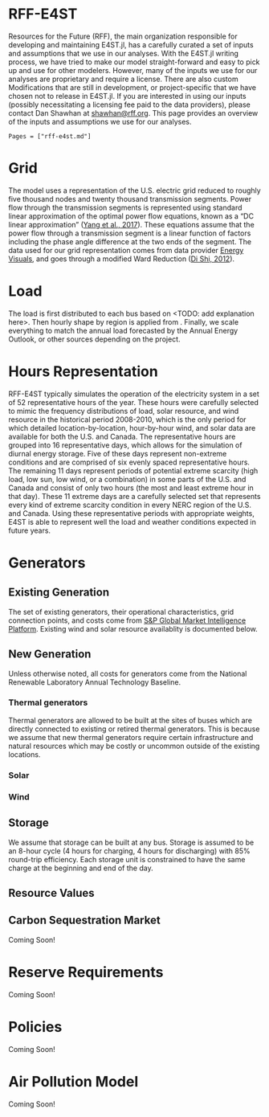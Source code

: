 RFF-E4ST
========
Resources for the Future (RFF), the main organization responsible for developing and maintaining E4ST.jl, has a carefully curated a set of inputs and assumptions that we use in our analyses.  With the E4ST.jl writing process, we have tried to make our model straight-forward and easy to pick up and use for other modelers.  However, many of the inputs we use for our analyses are proprietary and require a license.  There are also custom Modifications that are still in development, or project-specific that we have chosen not to release in E4ST.jl.  If you are interested in using our inputs (possibly necessitating a licensing fee paid to the data providers), please contact Dan Shawhan at shawhan@rff.org.  This page provides an overview of the inputs and assumptions we use for our analyses.

```@contents
Pages = ["rff-e4st.md"]
```

# Grid

The model uses a representation of the U.S. electric grid reduced to roughly five thousand nodes and twenty thousand transmission segments. Power flow through the transmission segments is represented using standard linear approximation of the optimal power flow equations, known as a “DC linear approximation” ([Yang et al., 2017](https://ietresearch.onlinelibrary.wiley.com/doi/10.1049/iet-gtd.2017.1078)). These equations assume that the power flow through a transmission segment is a linear function of factors including the phase angle difference at the two ends of the segment.  The data used for our grid representation comes from data provider [Energy Visuals](https://www.energyvisuals.com/), and goes through a modified Ward Reduction ([Di Shi, 2012](https://core.ac.uk/download/pdf/79564835.pdf)).

# Load

The load is first distributed to each bus based on <TODO: add explanation here>.  Then hourly shape by region is applied from <TODO>.  Finally, we scale everything to match the annual load forecasted by the Annual Energy Outlook, or other sources depending on the project.

# Hours Representation

RFF-E4ST typically simulates the operation of the electricity system in a set of 52 representative hours of the year. These hours were carefully selected to mimic the frequency distributions of load, solar resource, and wind resource in the historical period 2008-2010, which is the only period for which detailed location-by-location, hour-by-hour wind, and solar data are available for both the U.S. and Canada. The representative hours are grouped into 16 representative days, which allows for the simulation of diurnal energy storage. Five of these days represent non-extreme conditions and are comprised of six evenly spaced representative hours. The remaining 11 days represent periods of potential extreme scarcity (high load, low sun, low wind, or a combination) in some parts of the U.S. and Canada and consist of only two hours (the most and least extreme hour in that day). These 11 extreme days are a carefully selected set that represents every kind of extreme scarcity condition in every NERC region of the U.S. and Canada. Using these representative periods with appropriate weights, E4ST is able to represent well the load and weather conditions expected in future years.

# Generators

## Existing Generation

The set of existing generators, their operational characteristics, grid connection points, and costs come from [S&P Global Market Intelligence Platform](https://www.spglobal.com/marketintelligence/en/campaigns/energy).  Existing wind and solar resource availablity is documented below.

## New Generation

Unless otherwise noted, all costs for generators come from the National Renewable Laboratory Annual Technology Baseline.

### Thermal generators

Thermal generators are allowed to be built at the sites of buses which are directly connected to existing or retired thermal generators.  This is because we assume that new thermal generators require certain infrastructure and natural resources which may be costly or uncommon outside of the existing locations.

### Solar



### Wind


## Storage

We assume that storage can be built at any bus.  Storage is assumed to be an 8-hour cycle (4 hours for charging, 4 hours for discharging) with 85% round-trip efficiency.  Each storage unit is constrained to have the same charge at the beginning and end of the day.

## Resource Values

## Carbon Sequestration Market
Coming Soon!
# Reserve Requirements
Coming Soon!
# Policies
Coming Soon!
# Air Pollution Model
Coming Soon!